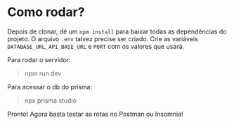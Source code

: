 # Como rodar?

Depois de clonar, dê um ```npm install``` para baixar todas as dependências do projeto.
O arquivo ```.env``` talvez precise ser criado. Crie as variáveis ```DATABASE_URL```, ```API_BASE_URL``` e ```PORT``` com os valores que usará.

Para rodar o servidor:
> npm run dev

Para acessar o db do prisma:
> npx prisma studio

Pronto! Agora basta testar as rotas no Postman ou Insomnia!
